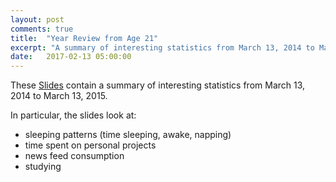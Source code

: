 ```yaml
---
layout: post
comments: true
title:  "Year Review from Age 21"
excerpt: "A summary of interesting statistics from March 13, 2014 to March 13, 2015"
date:   2017-02-13 05:00:00
---
```


These [Slides](https://docs.google.com/presentation/d/17QRoAl60Rc7-qkWCOlYQW4gyqRjWo-OOHwRxDwGZS44/edit?usp=sharing) contain a summary of interesting statistics from March 13, 2014 to March 13, 2015.

In particular, the slides look at:

+ sleeping patterns (time sleeping, awake, napping)
+ time spent on personal projects
+ news feed consumption
+ studying